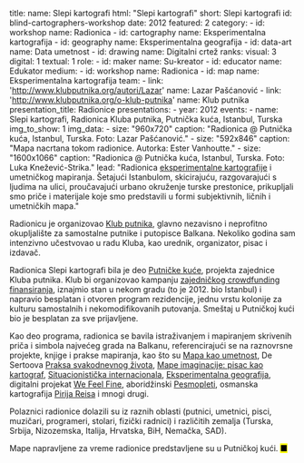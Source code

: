 title: 
    name: Slepi kartografi
    html: "Slepi kartografi"
    short: Slepi kartografi
id: blind-cartographers-workshop
date: 2012
featured: 2
category: 
    - id: workshop
      name: Radionica
    - id: cartography
      name: Eksperimentalna kartografija
    - id: geography
      name: Eksperimentalna geografija
    - id: data-art
      name: Data umetnost
    - id: drawing
      name: Digitalni crtež
ranks:
    visual: 3
    digital: 1
    textual: 1
role:
    - id: maker
      name: Su-kreator
    - id: educator
      name: Edukator
medium:
    - id: workshop
      name: Radionica
    - id: map
      name: Eksperimentalna kartografija
team:
    - link: 'http://www.klubputnika.org/autori/Lazar'
      name: Lazar Pašćanović
    - link: 'http://www.klubputnika.org/o-klub-putnika'
      name: Klub putnika    
presentation_title: Radionice
presentations:
    - year: 2012
      events:
        - name: <span class='italic-style'>Slepi kartografi</span>, Radionica Kluba putnika, Putnička kuća, Istanbul, Turska      
img_to_show: 1
img_data:
    - size: "960x720"
      caption: "Radionica @ Putnička kuća, Istanbul, Turska. Foto: Lazar Pašćanović."
    - size: "592x846"
      caption: "Mapa nacrtana tokom radionice. Autorka: Ester Vanhoutte."
    - size: "1600x1066"
      caption: "Radionica @ Putnička kuća, Istanbul, Turska. Foto: Luka Knežević-Strika."
lead: "Radionica <a href='/rad/projekti/category/cartography'>eksperimentalne kartografije</a> i umetničkog mapiranja. Šetajući Istanbulom, skicirajuću, razgovarajući s ljudima na ulici, proučavajući urbano okruženje turske prestonice, prikupljali smo priče i materijale koje smo predstavili u formi subjektivnih, ličnih i umetničkih mapa."

Radionicu je organizovao <a href='http://www.klubputnika.org/o-klub-putnika' target='_blank'>Klub putnika</a>, glavno nezavisno i neprofitno okupljalište za samostalne putnike i putopisce Balkana. Nekoliko godina sam intenzivno učestvovao u radu Kluba, kao urednik, organizator, pisac i izdavač. 

Radionica <span class='italic-style'>Slepi kartografi</span> bila je deo <a href='http://www.klubputnika.org/putnicka-kuca/istanbul/3621-putnicka-kuca-istanbul' target='_blank'>Putničke kuće</a>, projekta zajednice Kluba putnika. Klub bi organizovao kampanju <a href='https://en.wikipedia.org/wiki/Crowdfunding' target='_blank'>zajedničkog <span class='italic-style'>crowdfunding</span> finansiranja</a>, iznajmio stan u nekom gradu (to je 2012. bio Istanbul) i napravio besplatan i otvoren <span class='italic-style'>program rezidencije</span>, jednu vrstu kolonije za kulturu samostalnih i nekomodifikovanih putovanja. Smeštaj u Putničkoj kući bio je besplatan za sve prijavljene. 

Kao deo programa, radionica se bavila istraživanjem i mapiranjem skrivenih priča i simbola najvećeg grada na Balkanu, referencirajući se na raznovrsne projekte, knjige i prakse mapiranja, kao što su <a href='https://www.brainpickings.org/2009/10/16/the-map-as-art/' target='_blank'><span class='italic-style'>Mapa kao umetnost</span></a>, De Sertoova <a href="https://monoskop.org/images/2/2a/De_Certeau_Michel_The_Practice_of_Everyday_Life.pdf" target="_blank"><span class='italic-style'>Praksa svakodnevnog života</span></a>, <a href='http://tupress.org/books/maps-of-the-imagination' target='_blank'><span class='italic-style'>Mape imaginacije: pisac kao kartograf</span></a>, <a href='https://en.wikipedia.org/wiki/Situationist_International' target='_blank'>Situacionistička internacionala</a>, <a href='https://www.e-flux.com/announcements/38923/experimental-geography/' target='_blank'>Eksperimentalna geografija</a>, digitalni projekat <a href='http://wefeelfine.org/' target='_blank'><span class='italic-style'>We Feel Fine</a></a>, aboridžinski <a href='https://en.wikipedia.org/wiki/Songline' target='_blank'>Pesmopleti</a>, osmanska kartografija <a href='https://en.wikipedia.org/wiki/Piri_Reis' target='_blank'>Pirija Reisa</a> i mnogi drugi.

Polaznici radionice dolazili su iz raznih oblasti (putnici, umetnici, pisci, muzičari, programeri, stolari, fizički radnici) i različitih zemalja (Turska, Srbija, Nizozemska, Italija, Hrvatska, BiH, Nemačka, SAD).

Mape napravljene za vreme radionice predstavljene su u Putničkoj kući. <mark>&#9632;</mark>